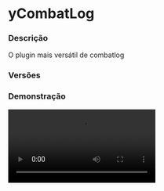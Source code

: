 # yCombatLog
<secondary-label ref="management"/>

### Descrição
O plugin mais versátil de combatlog

### Versões
<secondary-label ref="1.8"/>
<secondary-label ref="1.9"/>
<secondary-label ref="1.10"/>
<secondary-label ref="1.11"/>
<secondary-label ref="1.12"/>
<secondary-label ref="1.13"/>
<secondary-label ref="1.14"/>
<secondary-label ref="1.15"/>
<secondary-label ref="1.16"/>
<secondary-label ref="1.17"/>
<secondary-label ref="1.18"/>
<secondary-label ref="1.19"/>
<secondary-label ref="1.20"/>

### Demonstração
<video src="//www.youtube.com/watch?v=tGgfJXG4SIU"/>


<chapter title="Comandos" id="commands" collapsible="true">
<code-block lang="plain text">/combatlog toggle [player] - Alterna o estado do PVP
/combatlog reload - Recarrega as configurações</code-block>
</chapter>

<chapter title="Permissões" id="permissions" collapsible="true">
<code-block lang="plain text">ycombatlog.use - Permissão para o /combatlog
ycombatlog.admin - Permissão para o /combatlog reload
ycombatlog.toggle - Permissão para o /combatlog toggle
ycombatlog.toggle.others - Permissão para o /combatlog toggle [player]
ycombatlog.staff - Permissão para ser reconhecido como staff</code-block>
</chapter>

## API
<primary-label ref="api"/>

Configure nossa API para aproveitar todos os recursos oferecidos pelo plugin. Siga as instruções para garantir uma integração bem-sucedida.

<code-block lang="java">
public static CombatAPIHolder getAPI() {
    try {
        RegisteredServiceProvider&lt;CombatAPIHolder> rsp = Bukkit.getServer().getServicesManager()
            .getRegistration(CombatAPIHolder.class);
        return rsp == null ? null : rsp.getProvider();
    } catch (Throwable var1) {
        return null;
    }
}
</code-block>

## Erros comuns
<primary-label ref="errors"/>

Antes de configurar o plugin, revise os pontos listados aqui para evitar problemas frequentes durante a configuração.

<seealso style="cards">
    <category ref="wrs">
        <a href="yplugins.md"></a>        <a href="https://ystoreplugins.com.br/plugins/detalhes/43-yCombatLog">Site do plugin yCombatLog</a>
    </category>
</seealso>